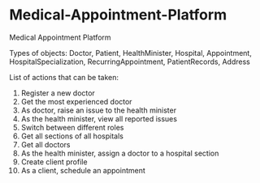 # Medical-Appointment-Platform
Medical Appointment Platform

Types of objects: Doctor, Patient, HealthMinister, Hospital, Appointment, HospitalSpecialization, RecurringAppointment, PatientRecords, Address

List of actions that can be taken:
1. Register a new doctor
2. Get the most experienced doctor
3. As doctor, raise an issue to the health minister
4. As the health minister, view all reported issues
5. Switch between different roles
6. Get all sections of all hospitals
7. Get all doctors
8. As the health minister, assign a doctor to a hospital section
9. Create client profile
10. As a client, schedule an appointment
